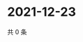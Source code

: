 # 2021-12-23

共 0 条

<!-- BEGIN WEIBO -->
<!-- 最后更新时间 Thu Dec 23 2021 04:16:32 GMT+0800 (China Standard Time) -->

<!-- END WEIBO -->
